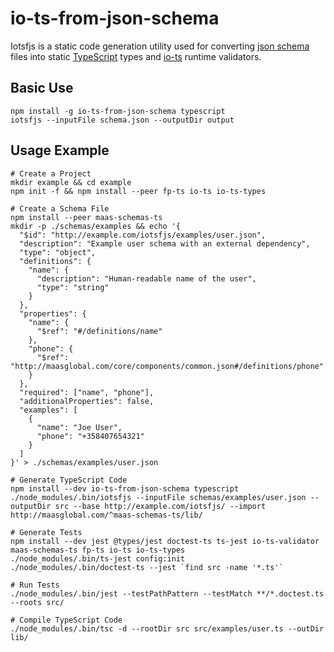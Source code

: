 # io-ts-from-json-schema

Iotsfjs is a static code generation utility used for converting [json schema](https://json-schema.org/) files into static [TypeScript](https://www.typescriptlang.org/) types and [io-ts](https://github.com/gcanti/io-ts) runtime validators.

## Basic Use

```Shell
npm install -g io-ts-from-json-schema typescript
iotsfjs --inputFile schema.json --outputDir output
```

## Usage Example

```Shell
# Create a Project
mkdir example && cd example
npm init -f && npm install --peer fp-ts io-ts io-ts-types

# Create a Schema File
npm install --peer maas-schemas-ts
mkdir -p ./schemas/examples && echo '{
  "$id": "http://example.com/iotsfjs/examples/user.json",
  "description": "Example user schema with an external dependency",
  "type": "object",
  "definitions": {
    "name": {
      "description": "Human-readable name of the user",
      "type": "string"
    }
  },
  "properties": {
    "name": {
      "$ref": "#/definitions/name"
    },
    "phone": {
      "$ref": "http://maasglobal.com/core/components/common.json#/definitions/phone"
    }
  },
  "required": ["name", "phone"],
  "additionalProperties": false,
  "examples": [
    {
      "name": "Joe User",
      "phone": "+358407654321"
    }
  ]
}' > ./schemas/examples/user.json

# Generate TypeScript Code
npm install --dev io-ts-from-json-schema typescript
./node_modules/.bin/iotsfjs --inputFile schemas/examples/user.json --outputDir src --base http://example.com/iotsfjs/ --import http://maasglobal.com/^maas-schemas-ts/lib/

# Generate Tests
npm install --dev jest @types/jest doctest-ts ts-jest io-ts-validator maas-schemas-ts fp-ts io-ts io-ts-types
./node_modules/.bin/ts-jest config:init
./node_modules/.bin/doctest-ts --jest `find src -name '*.ts'`

# Run Tests
./node_modules/.bin/jest --testPathPattern --testMatch **/*.doctest.ts --roots src/

# Compile TypeScript Code
./node_modules/.bin/tsc -d --rootDir src src/examples/user.ts --outDir lib/
```
